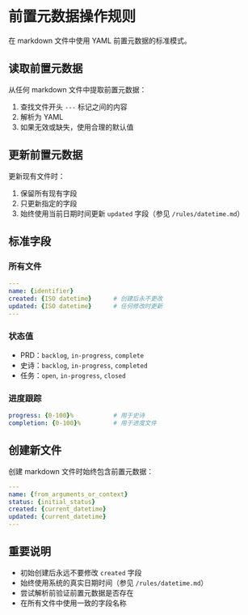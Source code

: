 # 前置元数据操作规则

在 markdown 文件中使用 YAML 前置元数据的标准模式。

## 读取前置元数据

从任何 markdown 文件中提取前置元数据：
1. 查找文件开头 `---` 标记之间的内容
2. 解析为 YAML
3. 如果无效或缺失，使用合理的默认值

## 更新前置元数据

更新现有文件时：
1. 保留所有现有字段
2. 只更新指定的字段
3. 始终使用当前日期时间更新 `updated` 字段（参见 `/rules/datetime.md`）

## 标准字段

### 所有文件
```yaml
---
name: {identifier}
created: {ISO datetime}      # 创建后永不更改
updated: {ISO datetime}      # 任何修改时更新
---
```

### 状态值
- PRD：`backlog`, `in-progress`, `complete`
- 史诗：`backlog`, `in-progress`, `completed`  
- 任务：`open`, `in-progress`, `closed`

### 进度跟踪
```yaml
progress: {0-100}%           # 用于史诗
completion: {0-100}%         # 用于进度文件
```

## 创建新文件

创建 markdown 文件时始终包含前置元数据：
```yaml
---
name: {from_arguments_or_context}
status: {initial_status}
created: {current_datetime}
updated: {current_datetime}
---
```

## 重要说明

- 初始创建后永远不要修改 `created` 字段
- 始终使用系统的真实日期时间（参见 `/rules/datetime.md`）
- 尝试解析前验证前置元数据是否存在
- 在所有文件中使用一致的字段名称
